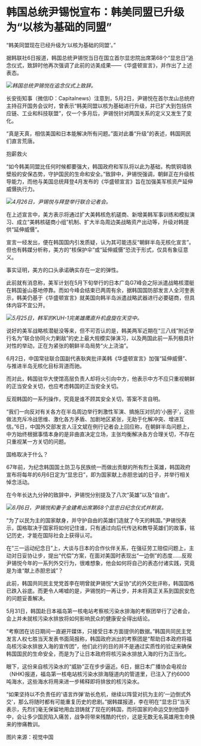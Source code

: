 

# 韩国总统尹锡悦宣布：韩美同盟已升级为“以核为基础的同盟”

“韩美同盟现在已经升级为‘以核为基础的同盟’。”

据韩联社6日报道，韩国总统尹锡悦当日在国立首尔显忠院出席第68个“显忠日”追念仪式，致辞时他再次强调了此前的访美成果——《华盛顿宣言》，并作出了上述表态。

![](https://inews.gtimg.com/om_bt/OL8FBvbAgnItEqVi176PtvWvkFgh584FStMse0BzQttU8AA/1000)_韩国总统尹锡悦在追念仪式上致辞。_

长安街知事（微信ID：Capitalnews）注意到，5月2日，尹锡悦在首尔龙山总统府主持召开国务会议时，曾表示“韩美同盟以核为基础进行升级，并已扩大到包括供应链、工业和科技联盟”，仅一个多月后，尹锡悦针对两国关系的定义又发生了变化。

“真是天真，相信美国和日本能解决所有问题。”面对此番“升级”的表述，韩国网民们直言荒唐。

抱薪救火

“如今韩美同盟比任何时候都要强大，韩国政府和军队将以此为基础，构筑铜墙铁壁般的安保态势，守护国民的生命和安全。”致辞中，尹锡悦强调，朝鲜正在升级核导能力，而他与美国总统拜登4月发布的《华盛顿宣言》旨在加强美军核资产延伸威慑执行力。

![](https://inews.gtimg.com/om_bt/OCaLUgfC7MdWt-eup62dqHLDiEdSVECxrWFhxbeERRjlEAA/1000)_4月26日，尹锡悦与拜登举行联合记者会。_

在上述宣言中，美方表示将通过扩大美韩核危机磋商、新增美韩军事训练和模拟演习、成立“美韩核磋商小组”机制、扩大半岛周边美战略资产出动等，升级对韩提供“延伸威慑”。

宣言一经发出，便在韩国国内引发质疑，认为其可能违反“朝鲜半岛无核化宣言”。但也有韩媒分析称，美方的“核保护伞”或“延伸威慑”恐流于形式，仅具有象征意义。

事实证明，美方的口头承诺确实存在一定的弹性。

此前就有消息称，美军计划在5月下旬举行的日本广岛G7峰会之际派遣战略核潜艇在韩国釜山基地停靠。而如今峰会结束已两周有余，据韩国国防部发言人全河奎表示，韩美仍基于《华盛顿宣言》就美国向韩半岛派遣战略武器进行必要磋商，但具体内容不宜公开。

![](https://inews.gtimg.com/om_bt/OveGIYys0GPPAXUre6-nLBc02_H6xr1RwqNINnCx77z88AA/1000)_5月25日，韩军的KUH-1完美雄鹰直升机盘旋在天空中。_

说好的美军战略核潜艇没等来，但不可否认的是，韩美两军近期在“三八线”附近举行名为“联合协同火力剿敌”的史上最大规模实弹演习，以及两国此前一系列极具针对性的举动，正在为紧张的朝鲜半岛局势“火上浇油”。

6月2日，中国常驻联合国副代表耿爽批评美韩《华盛顿宣言》加强“延伸威慑”、与推进半岛无核化目标背道而驰。

而对此，韩国驻华大使馆高层负责人却将火引向中方，他表示中方不应只重视朝鲜的正当安全关切，也应考虑韩国的正当安全关切。

反观韩国的一系列操作，究竟是谁不顾其安全关切，答案不言自明。

“我们一向反对有关各方在半岛周边举行刺激性军演、搞施压对抗的‘小圈子’，这些做法充斥冷战思维、激化各方矛盾、加剧地区紧张，无助于化解冲突、增进互信。”6日，中国外交部发言人汪文斌在例行记者会上回应称，在朝鲜半岛问题上，中方始终根据事情本身的是非曲直决定立场，主张均衡解决各方合理关切，不存在只重视某一方关切的问题。

国格取决于什么？

67年前，为纪念韩国国土防卫与民族统一而做出贡献的所有烈士英雄，韩国政府宣布将每年的6月6日定为“显忠日”，即为国家献上赤胆忠诚的日子，并举行相关悼念活动。

在今年长达九分钟的致辞中，尹锡悦分别提及了八次“英雄”以及“自由”。

![](https://inews.gtimg.com/om_bt/OnPdDt8hbcp2JYOJitOAIKHkuHNbanWOaG8RfgF-BBta8AA/1000)_6月6日，尹锡悦和妻子金建希出席第68个显忠日纪念仪式并默哀。_

“为了以民为主的国家献身，并守护自由的英雄们造就了今天的韩国。”尹锡悦表示，国格取决于国家将如何记住谁，只有通过向后代传达和教导英雄们的故事，铭记历史，才能在国际社会上获得认可。

在“三一运动纪念日”上，大谈与日本的合作伙伴关系，在强征劳工赔偿问题上，主动对日妥协让步，提出“代偿”方案，在面对美国时表现出“一边倒”的态度......反观尹锡悦今年的一系列外交行为，很难想象，他会如何将自己的表态付诸实践，究竟是为谁“献上赤胆忠诚”？

此前，韩国共同民主党党首李在明曾就尹锡悦“大妥协”式的外交批评称，韩国国格已跌入谷底。而更令人唏嘘的是，尹锡悦的一再让步，并未将真正关系到国民安危的问题妥善解决。

5月31日，韩国赴日本福岛第一核电站考察核污染水排海的考察团举行了记者会，会上并未就核污染水排放将如何影响民众的健康安全得出结论。

“考察团在访日期间一直避开媒体，只接受日本方面提供的数据。”韩国共同民主党发言人权七胜当天发表书面简报称，韩国政府派出的考察团是“帮助日本政府将福岛核污染水排放入海的宣传团”，他们此行的目的并不是通过实质性的验证来确保韩国国民的生命安全，而是为了让日本政府将核污染水排放入海的行为正当化。

眼下，这份来自核污染水的“威胁”正在步步逼近。6日，据日本广播协会电视台（NHK)报道，福岛第一核电站核污染水排海隧道内的管道里，已注入了约6000吨海水，这些海水将用来进一步稀释即将排放的核污染水。

“如果坚持以不负责任的'语言炸弹'助长危机，继续以阵营对抗为主的‘一边倒式外交'，那么将随时都有可能重复历史的悲剧。”据韩媒报道，李在明在“显忠日”当天表示，先烈们毫无保留地用血泪铸就了现在的韩国，而将国家的命运交到他国手中，会让多少国民陷入痛苦，战争将带来残酷的代价，这是无数无名英雄用生命换来的惨痛教训。

图片来源：视觉中国

